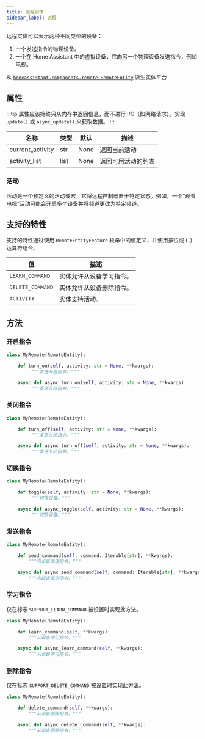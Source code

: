 ```yaml
---
title: 远程实体
sidebar_label: 远程
---
```


远程实体可以表示两种不同类型的设备：

1. 一个发送指令的物理设备。
2. 一个在 Home Assistant 中的虚拟设备，它向另一个物理设备发送指令，例如电视。

从 [`homeassistant.components.remote.RemoteEntity`](https://github.com/home-assistant/home-assistant/blob/master/homeassistant/components/remote/__init__.py) 派生实体平台

## 属性

:::tip
属性应该始终只从内存中返回信息，而不进行 I/O（如网络请求）。实现 `update()` 或 `async_update()` 来获取数据。
:::

| 名称 | 类型 | 默认 | 描述
| ---- | ---- | ------- | -----------
| current_activity | str | None | 返回当前活动 |
| activity_list | list | None | 返回可用活动的列表 |

### 活动

活动是一个预定义的活动或宏，它将远程控制器置于特定状态。例如，一个“观看电视”活动可能会开启多个设备并将频道更改为特定频道。

## 支持的特性

支持的特性通过使用 `RemoteEntityFeature` 枚举中的值定义，并使用按位或 (`|`) 运算符组合。

| 值                | 描述                                      |
| ----------------- | ------------------------------------------ |
| `LEARN_COMMAND`   | 实体允许从设备学习指令。                    |
| `DELETE_COMMAND`  | 实体允许从设备删除指令。                    |
| `ACTIVITY`        | 实体支持活动。                             |

## 方法

### 开启指令

```python
class MyRemote(RemoteEntity):

    def turn_on(self, activity: str = None, **kwargs):
         """发送开启指令。"""

    async def async_turn_on(self, activity: str = None, **kwargs):
         """发送开启指令。"""
```

### 关闭指令

```python
class MyRemote(RemoteEntity):

    def turn_off(self, activity: str = None, **kwargs):
         """发送关闭指令。"""

    async def async_turn_off(self, activity: str = None, **kwargs):
         """发送关闭指令。"""
```

### 切换指令

```python
class MyRemote(RemoteEntity):

    def toggle(self, activity: str = None, **kwargs):
         """切换设备。"""

    async def async_toggle(self, activity: str = None, **kwargs):
         """切换设备。"""
```

### 发送指令

```python
class MyRemote(RemoteEntity):

    def send_command(self, command: Iterable[str], **kwargs):
        """向设备发送指令。"""

    async def async_send_command(self, command: Iterable[str], **kwargs):
        """向设备发送指令。"""
```

### 学习指令

仅在标志 `SUPPORT_LEARN_COMMAND` 被设置时实现此方法。

```python
class MyRemote(RemoteEntity):

    def learn_command(self, **kwargs):
        """从设备学习指令。"""

    async def async_learn_command(self, **kwargs):
        """从设备学习指令。"""
```

### 删除指令

仅在标志 `SUPPORT_DELETE_COMMAND` 被设置时实现此方法。

```python
class MyRemote(RemoteEntity):

    def delete_command(self, **kwargs):
        """从设备删除指令。"""

    async def async_delete_command(self, **kwargs):
        """从设备删除指令。"""